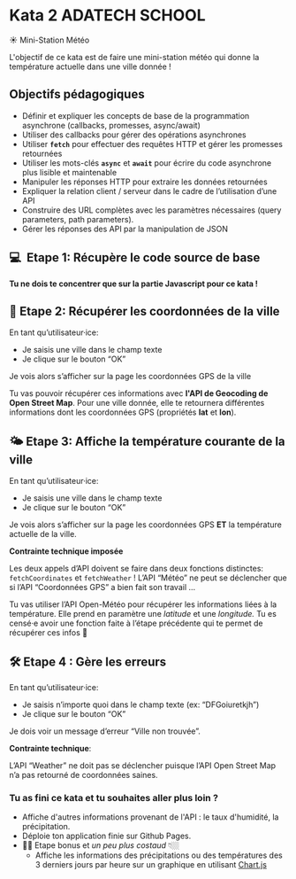 # Kata 2 ADATECH SCHOOL

☀️ Mini-Station Météo

L'objectif de ce kata est de faire une mini-station météo qui donne la température actuelle dans une ville donnée !

## Objectifs pédagogiques

- Définir et expliquer les concepts de base de la programmation asynchrone (callbacks, promesses, async/await)
- Utiliser des callbacks pour gérer des opérations asynchrones
- Utiliser **`fetch`** pour effectuer des requêtes HTTP et gérer les promesses retournées
- Utiliser les mots-clés **`async`** et **`await`** pour écrire du code asynchrone plus lisible et maintenable
- Manipuler les réponses HTTP pour extraire les données retournées
- Expliquer la relation client / serveur dans le cadre de l’utilisation d’une API
- Construire des URL complètes avec les paramètres nécessaires (query parameters, path parameters).
- Gérer les réponses des API par la manipulation de JSON

## 💻  **Etape 1: Récupère le code source de base**

**Tu ne dois te concentrer que sur la partie Javascript pour ce kata !**

## 📍 **Etape 2: Récupérer les coordonnées de la ville**

En tant qu’utilisateur·ice:

- Je saisis une ville dans le champ texte
- Je clique sur le bouton “OK”

Je vois alors s’afficher  sur la page les coordonnées GPS de la ville 

Tu vas pouvoir récupérer ces informations avec **l'API de Geocoding de Open Street Map**. Pour une ville donnée, elle te retournera différentes informations dont les coordonnées GPS (propriétés **lat** et **lon**). 

## 🌤️ Etape 3: Affiche la température courante de la ville

En tant qu’utilisateur·ice:

- Je saisis une ville dans le champ texte
- Je clique sur le bouton “OK”

Je vois alors s’afficher  sur la page les coordonnées GPS **ET** la température actuelle de la ville. 

**Contrainte technique imposée**

Les deux appels d’API doivent se faire dans deux fonctions distinctes: `fetchCoordinates` et `fetchWeather` !
L’API “Météo” ne peut se déclencher que si l’API “Coordonnées GPS” a bien fait son travail …

Tu vas utiliser l’API Open-Météo pour récupérer les informations liées à la température. Elle prend en paramètre une *latitude* et une *longitude.* Tu es censé·e avoir une fonction faite à l’étape précédente qui te permet de récupérer ces infos 👀

## 🛠️ Etape 4 : Gère les erreurs

En tant qu’utilisateur·ice:

- Je saisis n’importe quoi dans le champ texte (ex: “DFGoiuretkjh”)
- Je clique sur le bouton “OK”

Je dois voir un message d’erreur “Ville non trouvée”. 

**Contrainte technique**: 

L’API “Weather” ne doit pas se déclencher puisque l’API Open Street Map n’a pas retourné de coordonnées saines. 

### Tu as fini ce kata et tu souhaites aller plus loin ?

- Affiche d'autres informations provenant de l'API : le taux d'humidité, la précipitation.
- Déploie ton application finie sur Github Pages.
- 💪🏼 Etape bonus et *un peu plus costaud* 👇🏼
    - Affiche les informations des précipitations ou des températures des 3 derniers jours par heure sur un graphique en utilisant [Chart.js](https://www.chartjs.org/docs/latest/getting-started/)
   

